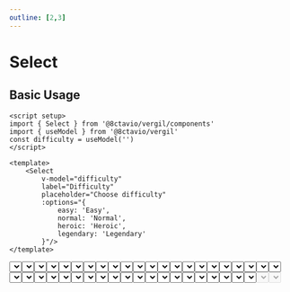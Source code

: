 ```yaml
---
outline: [2,3]
---
```


# Select

<script setup>
import { Select } from '@8ctavio/vergil/components'
import { useModel, kebabCase } from '@8ctavio/vergil'

const demo1 = useModel('')
const demo2 = useModel('')
const demo3 = useModel('')
const demo4 = useModel('')
</script>

## Basic Usage

```vue
<script setup>
import { Select } from '@8ctavio/vergil/components'
import { useModel } from '@8ctavio/vergil'
const difficulty = useModel('')
</script>

<template>
    <Select
        v-model="difficulty"
        label="Difficulty"
        placeholder="Choose difficulty"
        :options="{
            easy: 'Easy',
            normal: 'Normal',
            heroic: 'Heroic',
            legendary: 'Legendary'
        }"/>
</template>
```
<Demo>
    <Select
        label="Difficulty"
        placeholder="Choose difficulty"
        :options="{
            easy: 'Easy',
            normal: 'Normal',
            heroic: 'Heroic',
            legendary: 'Legendary'
        }"/>
</Demo>

## Props

### Options <Badge><pre>options: (array | object) = []</pre></Badge>

The `options` prop is used to define the select options' *values* and *labels*. The value is the one assigned to the component model when an option is selected and the label is the displayed text associated with an option.

If `options` is an array, by default each of its values becomes an option's value and label.

```vue
<Select v-model="selected" :options="['a','b']"/>
```

<Demo>
    <Select v-model="demo1" placeholder="Array" :options="['a','b']"/>
    <code>selected.value === '{{ demo1.value }}'</code>
</Demo>

If `options` is a plain object, for each key-value pair the key becomes the option's value while, by default, the value becomes the option's label.

```vue
<Select v-model="selected" :options="{ a: 'A', b: 'B' }"/>
```

<Demo>
    <Select v-model="demo2" placeholder="Object" :options="{ a: 'A', b: 'B' }"/>
    <code>selected.value === '{{ demo2.value }}'</code>
</Demo>

### Option's value and label <Badge><pre>option-[value|label]: (string | function) = opt => opt</pre></Badge>

The `option-value` and `option-label` props allow to specify custom option's value and label.

If `option-[value|label]` is a string, it represents an object key. If an option is an object, the resulting value/label is obtained by accessing that object with the provided key.

```vue-html
<Select
    v-model="selected"
    :options="[{
        id: '123',
        name: 'Abc Def'
    },{
        id: '456',
        name: 'Xyz Jkm'
    }]"
    option-value="id"
    option-label="name"/>
```

<Demo>
    <Select v-model="demo3" placeholder="Specific options"
        :options="[{
            id: '123',
            name: 'Abc Def'
        },{
            id: '456',
            name: 'Uvw Xyz'
        }]"
        option-value="id"
        option-label="name"/>
    <code>selected.value === '{{ demo3.value }}'</code>
</Demo>


If `option-[value|label]` is a function it is called for each option, receives the option as a single argument, and its return value becomes the resulting value/label.

```vue-html
<Select
    v-model="selected"
    :options="[{
        id: '123',
        name: 'Abc Def'
    },{
        id: '456',
        name: 'Uvw Xyz'
    }]"
    :option-value="option => kebabCase(option.name)"
    :option-label="option => option.name.split(' ')[0]"/>
```

<Demo>
    <Select v-model="demo4" placeholder="Specific options"
        :options="[{
            id: '123',
            name: 'Abc Def'
        },{
            id: '456',
            name: 'Uvw Xyz'
        }]"
        :option-value="option => kebabCase(option.name)"
        :option-label="option => option.name.split(' ')[0]"/>
    <code>selected.value === '{{ demo4.value }}'</code>
</Demo>

:::tip
The `option-value` prop only takes effect when `options` is an array.
:::

### Placeholder <Badge><pre>placeholder: string</pre></Badge>

```vue
<Select placeholder="Select option"/>
```

<Demo>
    <Select placeholder="Select option" :options="['Option']"/>
</Demo>

### Float label <Badge><pre>float-label: boolean</pre></Badge>

```vue
<Select label="Select option" float-label :options="['Option']"/>
```

<Demo>
    <Select label="Select option" float-label :options="['Option']"/>
</Demo>

:::tip NOTE
`float-label` only works if the `placeholder` and `description` props are unset.
:::

### Underline <Badge><pre>underline: boolean</pre></Badge>

<Demo>
    <Select placeholder="Select option" underline :options="['Option']"/>
</Demo>

### Fill <Badge><pre>fill: boolean</pre></Badge>

<Demo>
    <Select placeholder="Select option" underline fill :options="['Option']"/>
</Demo>

### Theme <Badge><pre>theme: [theme](/theme#the-theme-prop) = 'brand'</pre></Badge>

<Demo>
    <div class="row center">
        <Select underline :options="['Option']" theme="brand" placeholder="Brand"/>
        <Select underline :options="['Option']" theme="user" placeholder="User"/>
        <Select underline :options="['Option']" theme="ok" placeholder="Ok"/>
        <Select underline :options="['Option']" theme="info" placeholder="Info"/>
        <Select underline :options="['Option']" theme="warn" placeholder="Warn"/>
        <Select underline :options="['Option']" theme="danger" placeholder="Danger"/>
        <Select underline :options="['Option']" theme="neutral" placeholder="Neutral"/>
    </div>
</Demo>

### Size <Badge><pre>size: ('sm' | 'md' | 'lg' | 'xl') = 'md'</pre></Badge>

<Demo>
    <div class="col center">
        <Select size="sm" :options="['Option']" placeholder="Small"/>
        <Select size="md" :options="['Option']" placeholder="Medium"/>
        <Select size="lg" :options="['Option']" placeholder="Large"/>
        <Select size="xl" :options="['Option']" placeholder="Extra Large"/>
    </div>
</Demo>

### Radius <Badge><pre>radius: ('none' | 'sm' | 'md' | 'lg' | 'full') = 'md'</pre></Badge>

<Demo>
    <div class="col center w-initial">
        <Select :options="['Option']" placeholder="None" radius="none"/>
        <Select :options="['Option']" placeholder="Small" radius="sm"/>
        <Select :options="['Option']" placeholder="Medium" radius="md"/>
        <Select :options="['Option']" placeholder="Large" radius="lg"/>
        <Select :options="['Option']" placeholder="Full" radius="full"/>
    </div>
    <div class="col center w-initial">
        <Select :options="['Option']" underline placeholder="None" radius="none"/>
        <Select :options="['Option']" underline placeholder="Small" radius="sm"/>
        <Select :options="['Option']" underline placeholder="Medium" radius="md"/>
        <Select :options="['Option']" underline placeholder="Large" radius="lg"/>
        <Select :options="['Option']" underline placeholder="Full" radius="full"/>
    </div>
</Demo>

### Spacing <Badge><pre>spacing: ('compact' | 'expanded') = ''</pre></Badge>

<Demo>
    <div class="col">
        <div class="row center">
            <Select size="sm" :options="['Option']" spacing="compact" placeholder="Compact"/>
            <Select size="sm" :options="['Option']" placeholder="Default"/>
            <Select size="sm" :options="['Option']" spacing="expanded" placeholder="Expanded"/>
        </div>
        <div class="row center">
            <Select size="md" :options="['Option']" spacing="compact" placeholder="Compact"/>
            <Select size="md" :options="['Option']" placeholder="Default"/>
            <Select size="md" :options="['Option']" spacing="expanded" placeholder="Expanded"/>
        </div>
        <div class="row center">
            <Select size="lg" :options="['Option']" spacing="compact" placeholder="Compact"/>
            <Select size="lg" :options="['Option']" placeholder="Default"/>
            <Select size="lg" :options="['Option']" spacing="expanded" placeholder="Expanded"/>
        </div>
        <div class="row center">
            <Select size="xl" :options="['Option']" spacing="compact" placeholder="Compact"/>
            <Select size="xl" :options="['Option']" placeholder="Default"/>
            <Select size="xl" :options="['Option']" spacing="expanded" placeholder="Expanded"/>
        </div>
    </div>
</Demo>

### Disabled <Badge><pre>disabled: boolean</pre></Badge>

<Demo>
    <Select disabled placeholder="Disabled"/>
    <Select disabled placeholder="Disabled" underline/>
</Demo>

## API Reference

| prop | type | default |
| ---- | ---- | ------- |
| `value` | `string` | `''` |
| `options` | `array \| object` | `[]` |
| `optionValue` | `string \| function` | `v => v` |
| `optionLabel` | `string \| function` | `v => v` |
| `placeholder` | `string` | |
| `label` | `string` | |
| `hint` | `string` | |
| `description` | `string` | |
| `help` | `string` | |
| `float-label` | `boolean` | |
| `underline` | `boolean` | |
| [`theme`](/theme#the-theme-prop) | `'brand' \| 'user' \| 'ok' \| 'info' \| 'warn' \| 'danger' \| 'neutral'` | `'brand'` |
| `size` | `'sm' \| 'md' \| 'lg' \| 'xl'` | `'md'` |
| `radius` | `'none' \| 'sm' \| 'md' \| 'lg' \| 'full'` | `'md'` |
| `spacing` | `'' \| 'compact' \| 'extended'` | `''` |
| `disabled` | `boolean` | |

### Configuration options

The following `InputText` props' default values can be overwritten under the `inputText` root-level [configuration option](/configuration).

| `inputText.<option>` | [global](/configuration#global-configuration) |
| -------------- | :---: |
| `underline` | |
| `fill` | |
| `theme` | ✅ |
| `size` | ✅ |
| `radius` | ✅ |
| `spacing` | ✅ |

## Styling

### Anatomy

<Demo>
    <Anatomy tag="div" classes="form-field select">
        <Anatomy tag="div" classes="form-field-label-wrapper">
            <Anatomy tag="label" classes="form-field-label"/>
            <Anatomy tag="span" classes="form-field-hint"/>
        </Anatomy>
        <Anatomy tag="p" classes="form-field-details form-field-description"/>
        <Anatomy tag="Btn" classes="btn">
            <Anatomy slot="aside">
                <Anatomy tag="label"/>
            </Anatomy>
        </Anatomy>
        <Anatomy tag="p" classes="form-field-details form-field-help"/>
        <Anatomy tag="div" classes="select-options">
            <Anatomy tag='option v-for="option in options"'/>
        </Anatomy>
    </Anatomy>
</Demo>